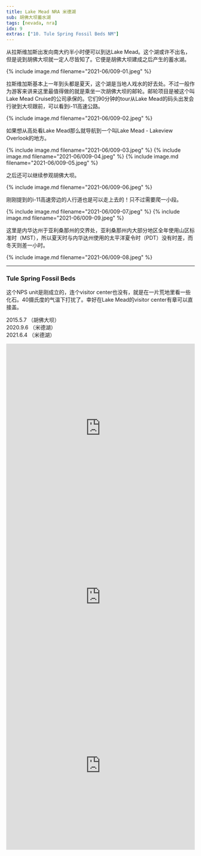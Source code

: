 ```yaml
---
title: Lake Mead NRA 米德湖
sub: 胡佛大坝蓄水湖
tags: [nevada, nra]
idx: 9
extras: ["10. Tule Spring Fossil Beds NM"]
---
```


从拉斯维加斯出发向南大约半小时便可以到达Lake Mead。这个湖或许不出名，但是说到胡佛大坝就一定人尽皆知了。它便是胡佛大坝建成之后产生的蓄水湖。

{% include image.md filename="2021-06/009-01.jpeg" %}

拉斯维加斯基本上一年到头都是夏天，这个湖是当地人戏水的好去处。不过一般作为游客来讲来这里最值得做的就是乘坐一次胡佛大坝的邮轮。邮轮项目是被这个叫Lake Mead Cruise的公司承保的。它们90分钟的tour从Lake Mead的码头出发会行驶到大坝跟前，可以看到i-11高速公路。

{% include image.md filename="2021-06/009-02.jpeg" %}

如果想从高处看Lake Mead那么就导航到一个叫Lake Mead - Lakeview Overlook的地方。

{% include image.md filename="2021-06/009-03.jpeg" %}
{% include image.md filename="2021-06/009-04.jpeg" %}
{% include image.md filename="2021-06/009-05.jpeg" %}

之后还可以继续参观胡佛大坝。

{% include image.md filename="2021-06/009-06.jpeg" %}

刚刚提到的i-11高速旁边的人行道也是可以走上去的！只不过需要爬一小段。

{% include image.md filename="2021-06/009-07.jpeg" %}
{% include image.md filename="2021-06/009-09.jpeg" %}

这里是内华达州于亚利桑那州的交界处，亚利桑那州内大部分地区全年使用山区标准时（MST），所以夏天时与内华达州使用的太平洋夏令时（PDT）没有时差，而冬天则差一小时。

{% include image.md filename="2021-06/009-08.jpeg" %}

---

### Tule Spring Fossil Beds
这个NPS unit是刚成立的，连个visitor center也没有，就是在一片荒地里看一些化石。40摄氏度的气温下打扰了。幸好在Lake Mead的visitor center有章可以直接盖。

2015.5.7 （胡佛大坝）<br>
2020.9.6 （米德湖）<br>
2021.6.4 （米德湖）

<iframe src="https://www.google.com/maps/embed?pb=!1m14!1m8!1m3!1d411836.1806008137!2d-113.65480910195306!3d36.25236284431797!3m2!1i1024!2i768!4f13.1!3m3!1m2!1s0x80c92c9085fe56db%3A0x44bb40f6acfd63be!2sLake%20Mead%20Visitor%20Center!5e0!3m2!1sen!2sus!4v1652162182519!5m2!1sen!2sus" width="100%" height="450" style="border:0;" allowfullscreen="" loading="lazy" referrerpolicy="no-referrer-when-downgrade"></iframe>

<iframe src="https://www.google.com/maps/embed?pb=!1m14!1m8!1m3!1d413080.9107415687!2d-114.7430832!3d36.0155407!3m2!1i1024!2i768!4f13.1!3m3!1m2!1s0x80c92d159e975ed7%3A0xa7d9d4b003dc555e!2sHoover%20Dam%20Visitors%20Center!5e0!3m2!1sen!2sus!4v1652162303296!5m2!1sen!2sus" width="100%" height="450" style="border:0;" allowfullscreen="" loading="lazy" referrerpolicy="no-referrer-when-downgrade"></iframe>

<iframe src="https://www.google.com/maps/embed?pb=!1m14!1m8!1m3!1d411238.02704280237!2d-115.5483607!3d36.3656936!3m2!1i1024!2i768!4f13.1!3m3!1m2!1s0x80c8ed33fa42926d%3A0xc3b45fb78c45913e!2sTule%20Springs%20Fossil%20Beds%20National%20Monument!5e0!3m2!1sen!2sus!4v1652162234563!5m2!1sen!2sus" width="100%" height="450" style="border:0;" allowfullscreen="" loading="lazy" referrerpolicy="no-referrer-when-downgrade"></iframe>